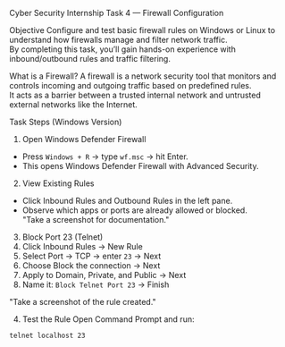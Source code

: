Cyber Security Internship Task 4 — Firewall Configuration

 Objective
Configure and test basic firewall rules on Windows or Linux to understand how firewalls manage and filter network traffic.  
By completing this task, you’ll gain hands-on experience with inbound/outbound rules and traffic filtering.



What is a Firewall?
A firewall is a network security tool that monitors and controls incoming and outgoing traffic based on predefined rules.  
It acts as a barrier between a trusted internal network and untrusted external networks like the Internet.


 Task Steps (Windows Version)


1. Open Windows Defender Firewall
  - Press `Windows + R` → type `wf.msc` → hit Enter.  
  - This opens Windows Defender Firewall with Advanced Security.


 
2. View Existing Rules
  - Click Inbound Rules and Outbound Rules in the left pane.  
  - Observe which apps or ports are already allowed or blocked.  
    "Take a screenshot for documentation."



3. Block Port 23 (Telnet)
  1. Click Inbound Rules → New Rule  
  2. Select Port → TCP → enter `23` → Next  
  3. Choose Block the connection → Next  
  4. Apply to Domain, Private, and Public → Next  
  5. Name it: `Block Telnet Port 23` → Finish

 "Take a screenshot of the rule created."



4. Test the Rule
Open Command Prompt and run:
```bash
telnet localhost 23
